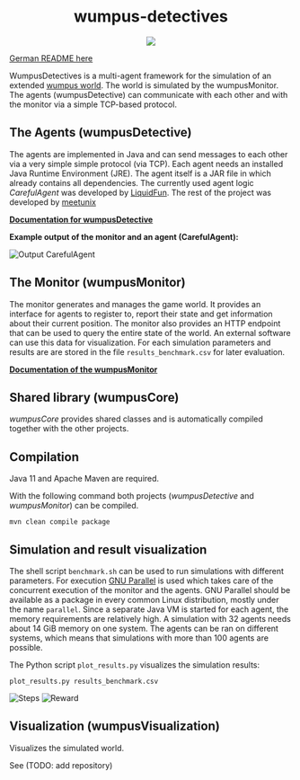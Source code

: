 <h1 align="center">wumpus-detectives</h1>

<p align="center">
<a href="https://github.com/meetunix/wumpus-detectives/blob/main/LICENSE" title="License">
<img src="https://img.shields.io/badge/License-Apache%202.0-green.svg?style=flat"></a>
</p>

[German README here](README_DE.md)

WumpusDetectives is a multi-agent framework for the simulation of an extended [wumpus world](https://de.wikipedia.org/wiki/Wumpus-Welt).
The world is simulated by the wumpusMonitor.
The agents (wumpusDetective) can communicate with each other and with the monitor via a simple TCP-based protocol.

## The Agents (wumpusDetective)

The agents are implemented in Java and can send messages to each other via a very simple
simple protocol (via TCP). Each agent needs an
installed Java Runtime Environment (JRE). The agent itself is a JAR file in
which already contains all dependencies. The currently used agent logic
*CarefulAgent* was developed by [LiquidFun](https://github.com/LiquidFun).
The rest of the project was developed by [meetunix](https://github.com/meetunix)

[**Documentation for wumpusDetective**](wumpusDetective/README.md)


**Example output of the monitor and an agent (CarefulAgent):**

![Output CarefulAgent](media/agent_4_agents.gif)



## The Monitor (wumpusMonitor)

The monitor generates and manages the game world. It provides an interface for
agents to register to, report their state and get information about their current position.
The monitor also provides an HTTP endpoint that can be used to query the entire state of the world.
An external software can use this data for visualization. 
For each simulation parameters and results are are stored in the file `results_benchmark.csv` for later evaluation.


[**Documentation of the wumpusMonitor**](wumpusMonitor/README.md)




## Shared library (wumpusCore)

*wumpusCore* provides shared classes and is automatically compiled together with the other projects.


## Compilation

Java 11 and Apache Maven are required.

With the following command both projects (*wumpusDetective* and
*wumpusMonitor*) can be compiled.

```
mvn clean compile package
```

## Simulation and result visualization

The shell script `benchmark.sh` can be used to run simulations with different parameters.
For execution [GNU Parallel](https://www.gnu.org/software/parallel/) is used which takes care of the concurrent execution of the monitor and the agents.
GNU Parallel should be available as a package in every common Linux distribution, mostly under the name `parallel`.
Since a separate Java VM is started for each agent, the memory requirements are relatively high.
A simulation with 32 agents needs about 14 GiB memory on one system.
The agents can be ran on different systems, which means that simulations with more than 100 agents are possible.


The Python script `plot_results.py` visualizes the simulation results:

    plot_results.py results_benchmark.csv

![Steps](misc/result_steps.png)
![Reward](misc/result_rewards.png)

## Visualization (wumpusVisualization)

Visualizes the simulated world.

See (TODO: add repository)
